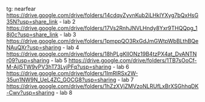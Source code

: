 tg: nearfear
https://drive.google.com/drive/folders/14cdqyZyvnKub2iLHkIYXyg7bQxHsG35N?usp=share_link - lab 2
https://drive.google.com/drive/folders/17Vs2RnhJNVLHndy8Yxr9THQQpg_18j0c?usp=share_link - lab 3
https://drive.google.com/drive/folders/1pmppQO3RxGdJmGWtpWbBLthBQeNAuQXr?usp=sharing - lab 4
https://drive.google.com/drive/folders/18hPLgKIIONz19B4tzPX4at_DvANTNr09?usp=sharing - lab 5
https://drive.google.com/drive/folders/1TB7sOoCf-M-Ajl5TW9yPV3hT73LyjPFq?usp=sharing - lab 6
https://drive.google.com/drive/folders/1ImRlRSx2W-35un1NW9N_UeL4ZC_GOCG8?usp=sharing - lab 7
https://drive.google.com/drive/folders/1hZzXVjZMVzoNLRUfLxBrXSGhhqDK-Cwv?usp=sharing - lab 8

